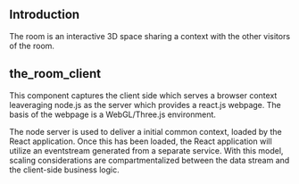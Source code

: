 ## Introduction

The room is an interactive 3D space sharing a context with the other visitors of the room.

## the_room_client

This component captures the client side which serves a browser context leaveraging node.js as the server which provides a react.js webpage. The basis of the webpage is a WebGL/Three.js environment.

The node server is used to deliver a initial common context, loaded by the React application. Once this has been loaded, the React application will utilize an eventstream generated from a separate service. With this model, scaling considerations are compartmentalized between the data stream and the client-side business logic.
